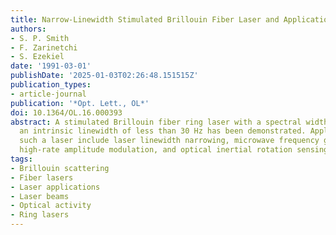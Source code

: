 ```yaml
---
title: Narrow-Linewidth Stimulated Brillouin Fiber Laser and Applications
authors:
- S. P. Smith
- F. Zarinetchi
- S. Ezekiel
date: '1991-03-01'
publishDate: '2025-01-03T02:26:48.151515Z'
publication_types:
- article-journal
publication: '*Opt. Lett., OL*'
doi: 10.1364/OL.16.000393
abstract: A stimulated Brillouin fiber ring laser with a spectral width of 2 kHz and
  an intrinsic linewidth of less than 30 Hz has been demonstrated. Applications of
  such a laser include laser linewidth narrowing, microwave frequency generation,
  high-rate amplitude modulation, and optical inertial rotation sensing.
tags:
- Brillouin scattering
- Fiber lasers
- Laser applications
- Laser beams
- Optical activity
- Ring lasers
---
```

